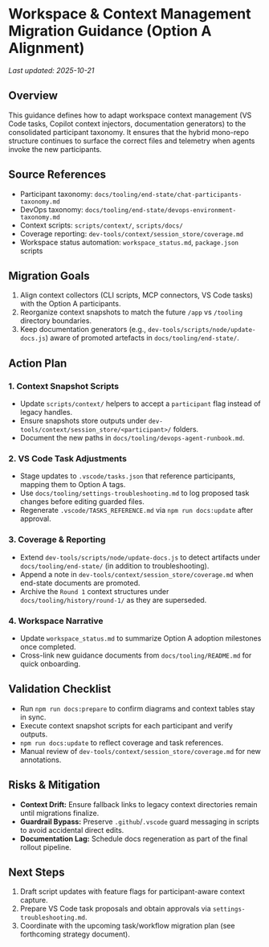 # Workspace & Context Management Migration Guidance (Option A Alignment)

_Last updated: 2025-10-21_

## Overview

This guidance defines how to adapt workspace context management (VS Code tasks, Copilot context injectors, documentation generators) to the consolidated participant taxonomy. It ensures that the hybrid mono-repo structure continues to surface the correct files and telemetry when agents invoke the new participants.

## Source References

- Participant taxonomy: `docs/tooling/end-state/chat-participants-taxonomy.md`
- DevOps taxonomy: `docs/tooling/end-state/devops-environment-taxonomy.md`
- Context scripts: `scripts/context/`, `scripts/docs/`
- Coverage reporting: `dev-tools/context/session_store/coverage.md`
- Workspace status automation: `workspace_status.md`, `package.json` scripts

## Migration Goals

1. Align context collectors (CLI scripts, MCP connectors, VS Code tasks) with the Option A participants.
2. Reorganize context snapshots to match the future `/app` vs `/tooling` directory boundaries.
3. Keep documentation generators (e.g., `dev-tools/scripts/node/update-docs.js`) aware of promoted artefacts in `docs/tooling/end-state/`.

## Action Plan

### 1. Context Snapshot Scripts

- Update `scripts/context/` helpers to accept a `participant` flag instead of legacy handles.
- Ensure snapshots store outputs under `dev-tools/context/session_store/<participant>/` folders.
- Document the new paths in `docs/tooling/devops-agent-runbook.md`.

### 2. VS Code Task Adjustments

- Stage updates to `.vscode/tasks.json` that reference participants, mapping them to Option A tags.
- Use `docs/tooling/settings-troubleshooting.md` to log proposed task changes before editing guarded files.
- Regenerate `.vscode/TASKS_REFERENCE.md` via `npm run docs:update` after approval.

### 3. Coverage & Reporting

- Extend `dev-tools/scripts/node/update-docs.js` to detect artifacts under `docs/tooling/end-state/` (in addition to troubleshooting).
- Append a note in `dev-tools/context/session_store/coverage.md` when end-state documents are promoted.
- Archive the `Round 1` context structures under `docs/tooling/history/round-1/` as they are superseded.

### 4. Workspace Narrative

- Update `workspace_status.md` to summarize Option A adoption milestones once completed.
- Cross-link new guidance documents from `docs/tooling/README.md` for quick onboarding.

## Validation Checklist

- Run `npm run docs:prepare` to confirm diagrams and context tables stay in sync.
- Execute context snapshot scripts for each participant and verify outputs.
- `npm run docs:update` to reflect coverage and task references.
- Manual review of `dev-tools/context/session_store/coverage.md` for new annotations.

## Risks & Mitigation

- **Context Drift:** Ensure fallback links to legacy context directories remain until migrations finalize.
- **Guardrail Bypass:** Preserve `.github`/`.vscode` guard messaging in scripts to avoid accidental direct edits.
- **Documentation Lag:** Schedule docs regeneration as part of the final rollout pipeline.

## Next Steps

1. Draft script updates with feature flags for participant-aware context capture.
2. Prepare VS Code task proposals and obtain approvals via `settings-troubleshooting.md`.
3. Coordinate with the upcoming task/workflow migration plan (see forthcoming strategy document).
